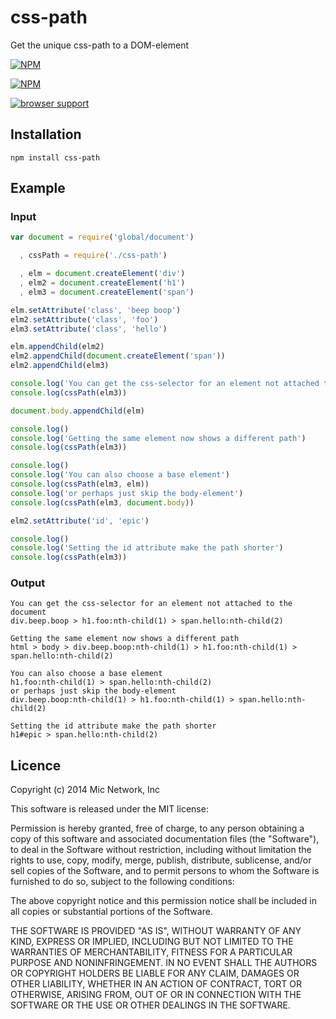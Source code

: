 # css-path

Get the unique css-path to a DOM-element

[![NPM](https://nodei.co/npm/css-path.png?downloads&stars)](https://nodei.co/npm/css-path/)

[![NPM](https://nodei.co/npm-dl/css-path.png)](https://nodei.co/npm/css-path/)

[![browser support](https://ci.testling.com/micnews/css-path.png)](https://ci.testling.com/micnews/css-path)


## Installation

```
npm install css-path
```

## Example

### Input

```javascript
var document = require('global/document')

  , cssPath = require('./css-path')

  , elm = document.createElement('div')
  , elm2 = document.createElement('h1')
  , elm3 = document.createElement('span')

elm.setAttribute('class', 'beep boop')
elm2.setAttribute('class', 'foo')
elm3.setAttribute('class', 'hello')

elm.appendChild(elm2)
elm2.appendChild(document.createElement('span'))
elm2.appendChild(elm3)

console.log('You can get the css-selector for an element not attached to the document')
console.log(cssPath(elm3))

document.body.appendChild(elm)

console.log()
console.log('Getting the same element now shows a different path')
console.log(cssPath(elm3))

console.log()
console.log('You can also choose a base element')
console.log(cssPath(elm3, elm))
console.log('or perhaps just skip the body-element')
console.log(cssPath(elm3, document.body))

elm2.setAttribute('id', 'epic')

console.log()
console.log('Setting the id attribute make the path shorter')
console.log(cssPath(elm3))
```

### Output

```
You can get the css-selector for an element not attached to the document
div.beep.boop > h1.foo:nth-child(1) > span.hello:nth-child(2)

Getting the same element now shows a different path
html > body > div.beep.boop:nth-child(1) > h1.foo:nth-child(1) > span.hello:nth-child(2)

You can also choose a base element
h1.foo:nth-child(1) > span.hello:nth-child(2)
or perhaps just skip the body-element
div.beep.boop:nth-child(1) > h1.foo:nth-child(1) > span.hello:nth-child(2)

Setting the id attribute make the path shorter
h1#epic > span.hello:nth-child(2)
```

## Licence

Copyright (c) 2014 Mic Network, Inc

This software is released under the MIT license:

Permission is hereby granted, free of charge, to any person obtaining a copy
of this software and associated documentation files (the "Software"), to deal
in the Software without restriction, including without limitation the rights
to use, copy, modify, merge, publish, distribute, sublicense, and/or sell
copies of the Software, and to permit persons to whom the Software is
furnished to do so, subject to the following conditions:

The above copyright notice and this permission notice shall be included in
all copies or substantial portions of the Software.

THE SOFTWARE IS PROVIDED "AS IS", WITHOUT WARRANTY OF ANY KIND, EXPRESS OR
IMPLIED, INCLUDING BUT NOT LIMITED TO THE WARRANTIES OF MERCHANTABILITY,
FITNESS FOR A PARTICULAR PURPOSE AND NONINFRINGEMENT. IN NO EVENT SHALL THE
AUTHORS OR COPYRIGHT HOLDERS BE LIABLE FOR ANY CLAIM, DAMAGES OR OTHER
LIABILITY, WHETHER IN AN ACTION OF CONTRACT, TORT OR OTHERWISE, ARISING FROM,
OUT OF OR IN CONNECTION WITH THE SOFTWARE OR THE USE OR OTHER DEALINGS IN
THE SOFTWARE.
